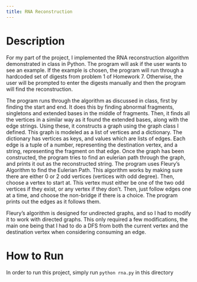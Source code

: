 ```yaml
---
title: RNA Reconstruction
---
```


# Description
For my part of the project, I implemented the RNA reconstruction algorithm demonstrated in class in Python. The program will ask if the user wants to see an example. If the example is chosen, the program will run through a hardcoded set of digests from problem 1 of Homework 7. Otherwise, the user will be prompted to enter the digests manually and then the program will find the reconstruction.

The program runs through the algorithm as discussed in class, first by finding the start and end. It does this by finding abnormal fragments, singletons and extended bases in the middle of fragments. Then, it finds all the vertices in a similar way as it found the extended bases, along with the edge strings. Using these, it constructs a graph using the graph class I defined. This graph is modeled as a list of vertices and a dictionary. The dictionary has vertices as keys, and values which are lists of edges. Each edge is a tuple of a number, representing the destination vertex, and a string, representing the fragment on that edge. Once the graph has been constructed, the program tries to find an eulerian path through the graph, and prints it out as the reconstructed string. The program uses Fleury’s Algorithm to find the Eulerian Path. This algorithm works by making sure there are either 0 or 2 odd vertices (vertices with odd degree). Then, choose a vertex to start at. This vertex must either be one of the two odd vertices if they exist, or any vertex if they don’t. Then, just follow edges one at a time, and choose the non-bridge if there is a choice. The program prints out the edges as it follows them.

Fleury’s algorithm is designed for undirected graphs, and so I had to modify it to work with directed graphs. This only required a few modifications, the main one being that I had to do a DFS from both the current vertex and the destination vertex when considering consuming an edge.

# How to Run
In order to run this project, simply run `python rna.py` in this directory
